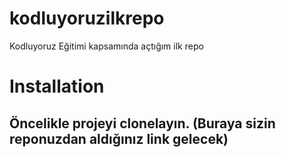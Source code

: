 # kodluyoruzilkrepo
Kodluyoruz Eğitimi kapsamında açtığım ilk repo 

# Installation
## Öncelikle projeyi clonelayın. (Buraya sizin reponuzdan aldığınız link gelecek)

